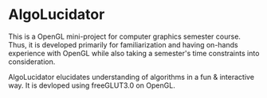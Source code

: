 AlgoLucidator
=======

This is a OpenGL mini-project for computer graphics semester course. Thus, it is developed primarily for familiarization and having on-hands experience with OpenGL while also taking a semester's time constraints into consideration.

AlgoLucidator elucidates understanding of algorithms in a fun & interactive way. It is devloped using freeGLUT3.0 on OpenGL.
